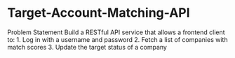 # Target-Account-Matching-API
Problem Statement Build a RESTful API service that allows a frontend client to: 1. Log in with a username and password 2. Fetch a list of companies with match scores 3. Update the target status of a company
